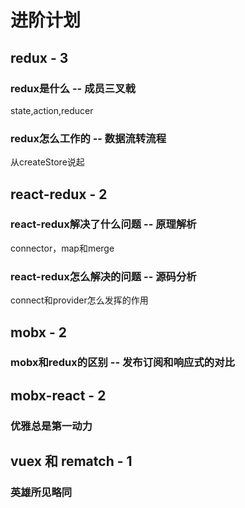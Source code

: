 # 进阶计划
## redux - 3
### redux是什么 -- 成员三叉戟
state,action,reducer
### redux怎么工作的 -- 数据流转流程
从createStore说起
## react-redux - 2
### react-redux解决了什么问题 -- 原理解析
connector，map和merge
### react-redux怎么解决的问题 -- 源码分析
connect和provider怎么发挥的作用
## mobx - 2
### mobx和redux的区别 -- 发布订阅和响应式的对比
## mobx-react - 2
### 优雅总是第一动力
## vuex 和 rematch - 1
### 英雄所见略同
